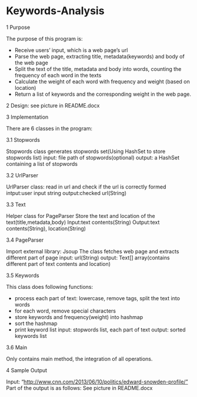 # Keywords-Analysis

1	Purpose

The purpose of this program is:
-	Receive users’ input, which is a web page’s url
-	Parse the web page, extracting title, metadata(keywords) and body of the web page
-	Split the text of the title, metadata and body into words, counting the frequency of each word in the texts
-	Calculate the weight of each word with frequency and weight (based on location)
-	Return a list of keywords and the corresponding weight in the web page.

2 Design: see picture in README.docx

3	Implementation

There are 6 classes in the program:

3.1	Stopwords

Stopwords class generates stopwords set(Using HashSet<String> to store stopwords list)
input: file path of stopwords(optional)
output: a HashSet containing a list of stopwords
 
3.2	UrlParser

UrlParser class: read in url and check if the url is correctly formed
intput:user input string
output:checked url(String)
 
3.3	Text

Helper class for PageParser
 Store the text and location of the text(title,metadata,body)
 Input:text contents(String)
 Output:text contents(String), location(String)
 
3.4	PageParser

Import external library: Jsoup
The class fetches web page and extracts different part of page
input: url(String)
output: Text[] array(contains different part of text contents and location)
 
3.5	Keywords

This class does following functions:
-	process each part of text: lowercase, remove tags, split the text into words
-	for each word, remove special characters
-	store keywords and frequency(weight) into hashmap
-	sort the hashmap
-	print keyword list
 input: stopwords list, each part of text
 output: sorted keywords list
 
3.6	Main

Only contains main method, the integration of all operations.

4	Sample Output

Input: “http://www.cnn.com/2013/06/10/politics/edward-snowden-profile/”
Part of the output is as follows: See picture in README.docx
 
